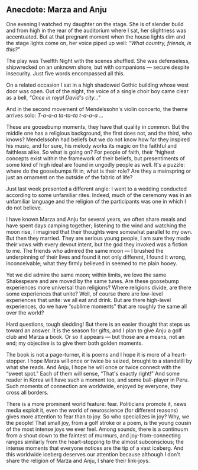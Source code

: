 ## Anecdote: Marza and Anju 

One evening I watched my daughter on the stage. She is of slender build and from high in the rear of the auditorium where I sat, her slightness was accentuated. But at that pregnant moment when the house lights dim and the stage lights come on, her voice piped up well: *“What country, friends, is this?"*

The play was Twelfth Night with the scenes shuffled. She was defenseless, shipwrecked on an unknown shore, but with companions &mdash; secure despite insecurity. Just five words encompassed all this. 

On a related occasion I sat in a high shadowed Gothic building whose west door was open. Out of the night, the voice of a single choir boy came clear as a bell, *"Once in royal David's city..."*

And in the second movement of Mendelssohn's violin concerto, the theme arrives solo: *T-a-a-a ta-ta-ta t-a-a-a ...*

These are goosebump moments, they have that quality in common. But the middle one has a religious background, the first does not, and the third, who knows? Mendelssohn had beliefs but we do not know how far they inspired his music, and for sure, his melody works its magic on the faithful and faithless alike. So what is going on? For people of faith, their “highest concepts exist within the framework of their beliefs, but presentiments of some kind of high ideal are found in ungodly people as well. It's a puzzle: where do the goosebumps fit in, what is their role? Are they a mainspring or just an ornament on the outside of the fabric of life? 

Just last week presented a different angle: I went to a wedding conducted according to some unfamiliar rites. Indeed, much of the ceremony was in an unfamiliar language and the religion of the participants was one in which I do not believe. 

I have known Marza and Anju for several years, we often share meals and have spent days camping together; listening to the wind and watching the moon rise, I imagined that their thoughts were somewhat parallel to my own. But then they married. They are serious young people, I am sure they made their vows with every devout intent, but the god they invoked was a fiction to me. The friends who admired the same moon &mdash; I brushed the underpinning of their lives and found it not only different, I found it wrong, inconceivable; what they firmly believed in seemed to me plain hooey. 

Yet we did admire the same moon; within limits, we love the same Shakespeare and are moved by the same tunes. Are these goosebump experiences more universal than religions? Where religions divide, are there some experiences that unite? Well, of course there are low-level experiences that unite: we all eat and drink. But are there high-level experiences, do we have “sublime moments” that are roughly the same all over the world? 

Hard questions, tough sledding! But there is an easier thought that steps us toward an answer. It is the season for gifts, and I plan to give Anju a golf club and Marza a book. Or so it appears &mdash; but those are a means, not an end; my objective is to give them both golden moments. 

The book is not a page-turner, it is poems and I hope it is more of a heart-stopper. I hope Marza will once or twice be seized, brought to a standstill by what she reads. And Anju, I hope he will once or twice connect with the “sweet spot." Each of them will sense, “That's exactly right!” And some reader in Korea will have such a moment too, and some ball-player in Peru. Such moments of connection are worldwide, enjoyed by everyone, they cross all borders. 

There is a more prominent world feature: fear. Politicians promote it, news media exploit it, even the world of neuroscience (for different reasons) gives more attention to fear than to joy. So who specializes in joy? Why, we the people! That small joy, from a golf stroke or a poem, is the young cousin of the most intense joys we ever feel. Among sounds, there is a continuum from a shout down to the faintest of murmurs, and joy-from-connecting ranges similarly from the heart-stopping to the almost subconscious; the intense moments that everyone notices are the tip of a vast iceberg. And this worldwide iceberg deserves our attention because although I don't share the religion of Marza and Anju, I share their link-joys. 
